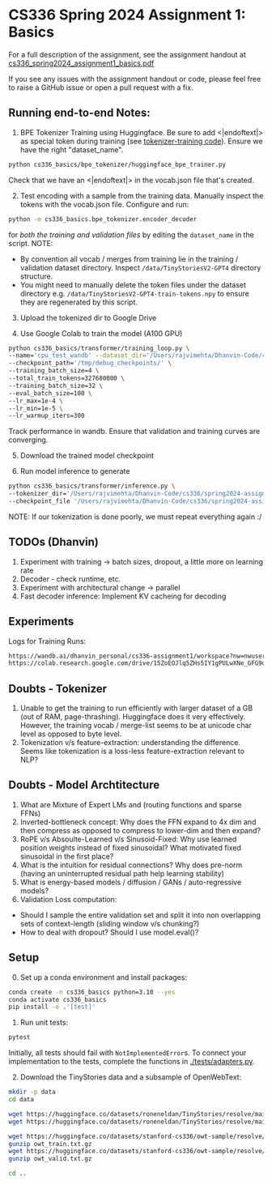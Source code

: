 # CS336 Spring 2024 Assignment 1: Basics

For a full description of the assignment, see the assignment handout at
[cs336_spring2024_assignment1_basics.pdf](./cs336_spring2024_assignment1_basics.pdf)

If you see any issues with the assignment handout or code, please feel free to
raise a GitHub issue or open a pull request with a fix.

## Running end-to-end Notes:
1. BPE Tokenizer Training using Huggingface. Be sure to add <|endoftext|> as special token during training (see [tokenizer-training code](./cs336_basics/bpe_tokenizer/huggingface_bpe_trainer.py)). Ensure we have the right "dataset_name".
``` sh
python cs336_basics/bpe_tokenizer/huggingface_bpe_trainer.py
```
Check that we have an <|endoftext|> in the vocab.json file that's created.

2. Test encoding with a sample from the training data. Manually inspect the tokens with the vocab.json file. 
Configure and run:
``` sh
python -m cs336_basics.bpe_tokenizer.encoder_decoder
```
for *both the training and validation files* by editing the `dataset_name` in the script. 
NOTE: 
* By convention all vocab / merges from training lie in the training / validation dataset directory. Inspect `/data/TinyStoriesV2-GPT4` directory structure.
* You might need to manually delete the token files under the dataset directory e.g. `/data/TinyStoriesV2-GPT4-train-tokens.npy` to ensure they are regenerated by this script.

3. Upload the tokenized dir to Google Drive

4. Use Google Colab to train the model (A100 GPU)
``` sh
python cs336_basics/transformer/training_loop.py \
--name='cpu_test_wandb' --dataset_dir='/Users/rajvimehta/Dhanvin-Code/cs336/spring2024-assignment1-basics/data/TinyStoriesV2-GPT4' \
--checkpoint_path='/tmp/debug_checkpoints/' \
--training_batch_size=4 \
--total_train_tokens=327680000 \
--training_batch_size=32 \
--eval_batch_size=100 \
--lr_max=1e-4 \
--lr_min=1e-5 \
--lr_warmup_iters=300
```
Track performance in wandb. Ensure that validation and training curves are converging.

5. Download the trained model checkpoint

6. Run model inference to generate
```sh
python cs336_basics/transformer/inference.py \
--tokenizer_dir='/Users/rajvimehta/Dhanvin-Code/cs336/spring2024-assignment1-basics/data/TinyStoriesV2-GPT4/' \
--checkpoint_file '/Users/rajvimehta/Dhanvin-Code/cs336/spring2024-assignment1-basics/model_checkpoints/lr_5x-10-3-slower-ramp_checkpoint.pt'
```


NOTE: If our tokenization is done poorly, we must repeat everything again :/

## TODOs (Dhanvin)
1. Experiment with training → batch sizes, dropout, a little more on learning rate
2. Decoder - check runtime, etc.
3. Experiment with architectural change → parallel
4. Fast decoder inference: Implement KV cacheing for decoding

## Experiments
Logs for Training Runs:
```sh
https://wandb.ai/dhanvin_personal/cs336-assignment1/workspace?nw=nwuserdhanvinm
https://colab.research.google.com/drive/15ZoEOJlq5ZHs5IY1gPULwXNe_GFG9o09#scrollTo=jIwW7oxwyZJZ
```

## Doubts - Tokenizer
1. Unable to get the training to run efficiently with larger dataset of a GB (out of RAM, page-thrashing). Huggingface does it very effectively. However, the training vocab / merge-list seems to be at unicode char level as opposed to byte level.
2. Tokenization v/s feature-extraction: understanding the difference. Seems like tokenization is a loss-less feature-extraction relevant to NLP?


## Doubts - Model Archtitecture
1. What are Mixture of Expert LMs and (routing functions and sparse FFNs)
2. Inverted-bottleneck concept: Why does the FFN expand to 4x dim and then compress as opposed to compress to lower-dim and then expand?
3. RoPE v/s Absoulte-Learned v/s Sinusoid-Fixed: Why use learned position weights instead of fixed sinusoidal? What motivated fixed sinusoidal in the first place?
4. What is the intuition for residual connections? Why does pre-norm (having an uninterrupted residual path help learning stability)
5. What is energy-based models / diffusion / GANs / auto-regressive models?
6. Validation Loss computation: 
* Should I sample the entire validation set and split it into non overlapping sets of context-length (sliding window v/s chunking?)
* How to deal with dropout? Should I use model.eval()?


## Setup

0. Set up a conda environment and install packages:

``` sh
conda create -n cs336_basics python=3.10 --yes
conda activate cs336_basics
pip install -e .'[test]'
```

1. Run unit tests:

``` sh
pytest
```

Initially, all tests should fail with `NotImplementedError`s.
To connect your implementation to the tests, complete the
functions in [./tests/adapters.py](./tests/adapters.py).

2. Download the TinyStories data and a subsample of OpenWebText:

``` sh
mkdir -p data
cd data

wget https://huggingface.co/datasets/roneneldan/TinyStories/resolve/main/TinyStoriesV2-GPT4-train.txt
wget https://huggingface.co/datasets/roneneldan/TinyStories/resolve/main/TinyStoriesV2-GPT4-valid.txt

wget https://huggingface.co/datasets/stanford-cs336/owt-sample/resolve/main/owt_train.txt.gz
gunzip owt_train.txt.gz
wget https://huggingface.co/datasets/stanford-cs336/owt-sample/resolve/main/owt_valid.txt.gz
gunzip owt_valid.txt.gz

cd ..
```


